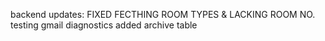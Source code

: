 backend updates:
FIXED FECTHING ROOM TYPES & LACKING ROOM NO.
testing gmail diagnostics
added archive table 